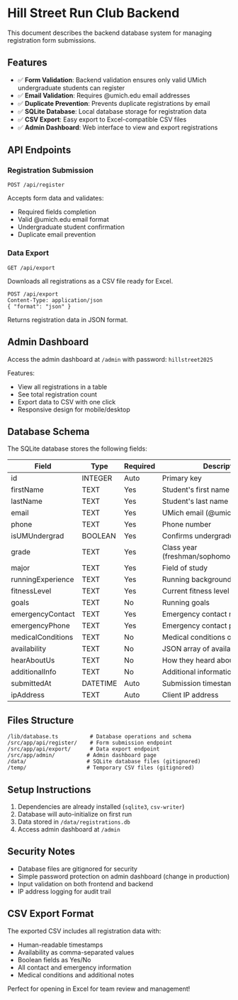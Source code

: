 # Hill Street Run Club Backend

This document describes the backend database system for managing registration form submissions.

## Features

- ✅ **Form Validation**: Backend validation ensures only valid UMich undergraduate students can register
- ✅ **Email Validation**: Requires @umich.edu email addresses
- ✅ **Duplicate Prevention**: Prevents duplicate registrations by email
- ✅ **SQLite Database**: Local database storage for registration data
- ✅ **CSV Export**: Easy export to Excel-compatible CSV files
- ✅ **Admin Dashboard**: Web interface to view and export registrations

## API Endpoints

### Registration Submission

```
POST /api/register
```

Accepts form data and validates:

- Required fields completion
- Valid @umich.edu email format
- Undergraduate student confirmation
- Duplicate email prevention

### Data Export

```
GET /api/export
```

Downloads all registrations as a CSV file ready for Excel.

```
POST /api/export
Content-Type: application/json
{ "format": "json" }
```

Returns registration data in JSON format.

## Admin Dashboard

Access the admin dashboard at `/admin` with password: `hillstreet2025`

Features:

- View all registrations in a table
- See total registration count
- Export data to CSV with one click
- Responsive design for mobile/desktop

## Database Schema

The SQLite database stores the following fields:

| Field             | Type     | Required | Description                                   |
| ----------------- | -------- | -------- | --------------------------------------------- |
| id                | INTEGER  | Auto     | Primary key                                   |
| firstName         | TEXT     | Yes      | Student's first name                          |
| lastName          | TEXT     | Yes      | Student's last name                           |
| email             | TEXT     | Yes      | UMich email (@umich.edu)                      |
| phone             | TEXT     | Yes      | Phone number                                  |
| isUMUndergrad     | BOOLEAN  | Yes      | Confirms undergraduate status                 |
| grade             | TEXT     | Yes      | Class year (freshman/sophomore/junior/senior) |
| major             | TEXT     | Yes      | Field of study                                |
| runningExperience | TEXT     | Yes      | Running background                            |
| fitnessLevel      | TEXT     | Yes      | Current fitness level                         |
| goals             | TEXT     | No       | Running goals                                 |
| emergencyContact  | TEXT     | Yes      | Emergency contact name                        |
| emergencyPhone    | TEXT     | Yes      | Emergency contact phone                       |
| medicalConditions | TEXT     | No       | Medical conditions or "None"                  |
| availability      | TEXT     | No       | JSON array of available days                  |
| hearAboutUs       | TEXT     | No       | How they heard about the club                 |
| additionalInfo    | TEXT     | No       | Additional information                        |
| submittedAt       | DATETIME | Auto     | Submission timestamp                          |
| ipAddress         | TEXT     | Auto     | Client IP address                             |

## Files Structure

```
/lib/database.ts          # Database operations and schema
/src/app/api/register/    # Form submission endpoint
/src/app/api/export/      # Data export endpoint
/src/app/admin/          # Admin dashboard page
/data/                   # SQLite database files (gitignored)
/temp/                   # Temporary CSV files (gitignored)
```

## Setup Instructions

1. Dependencies are already installed (`sqlite3`, `csv-writer`)
2. Database will auto-initialize on first run
3. Data stored in `/data/registrations.db`
4. Access admin dashboard at `/admin`

## Security Notes

- Database files are gitignored for security
- Simple password protection on admin dashboard (change in production)
- Input validation on both frontend and backend
- IP address logging for audit trail

## CSV Export Format

The exported CSV includes all registration data with:

- Human-readable timestamps
- Availability as comma-separated values
- Boolean fields as Yes/No
- All contact and emergency information
- Medical conditions and additional notes

Perfect for opening in Excel for team review and management!

